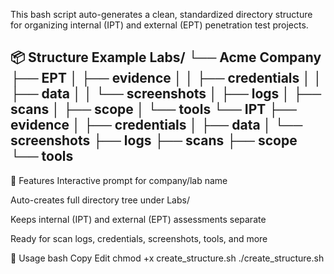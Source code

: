 This bash script auto-generates a clean, standardized directory structure for organizing internal (IPT) and external (EPT) penetration test projects.

📦 Structure Example
Labs/
└── Acme Company
    ├── EPT
    │   ├── evidence
    │   │   ├── credentials
    │   │   ├── data
    │   │   └── screenshots
    │   ├── logs
    │   ├── scans
    │   ├── scope
    │   └── tools
    └── IPT
        ├── evidence
        │   ├── credentials
        │   ├── data
        │   └── screenshots
        ├── logs
        ├── scans
        ├── scope
        └── tools
  ---
  
🚀 Features
Interactive prompt for company/lab name

Auto-creates full directory tree under Labs/

Keeps internal (IPT) and external (EPT) assessments separate

Ready for scan logs, credentials, screenshots, tools, and more

🔧 Usage
bash
Copy
Edit
chmod +x create_structure.sh
./create_structure.sh
